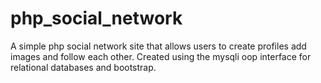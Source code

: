 # php_social_network
A simple php social network site that allows users to create profiles add images and follow each other. Created using the mysqli oop interface for relational databases and bootstrap.

